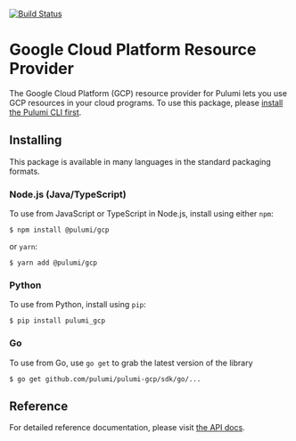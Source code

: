 [![Build Status](https://travis-ci.com/pulumi/pulumi-gcp.svg?token=eHg7Zp5zdDDJfTjY8ejq&branch=master)](https://travis-ci.com/pulumi/pulumi-gcp)

# Google Cloud Platform Resource Provider

The Google Cloud Platform (GCP) resource provider for Pulumi lets you use GCP resources in your cloud programs.  To use
this package, please [install the Pulumi CLI first](https://pulumi.io/).

## Installing

This package is available in many languages in the standard packaging formats.

### Node.js (Java/TypeScript)

To use from JavaScript or TypeScript in Node.js, install using either `npm`:

    $ npm install @pulumi/gcp

or `yarn`:

    $ yarn add @pulumi/gcp

### Python

To use from Python, install using `pip`:

    $ pip install pulumi_gcp

### Go

To use from Go, use `go get` to grab the latest version of the library

    $ go get github.com/pulumi/pulumi-gcp/sdk/go/...

## Reference

For detailed reference documentation, please visit [the API docs](
https://pulumi.io/reference/pkg/nodejs/@pulumi/gcp/index.html).
